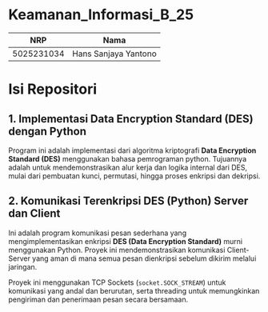 # Keamanan_Informasi_B_25
| NRP | Nama |
|----------|----------|
| 5025231034 | Hans Sanjaya Yantono|

# Isi Repositori
## 1. Implementasi Data Encryption Standard (DES) dengan Python

Program ini adalah implementasi dari algoritma kriptografi **Data Encryption Standard (DES)** menggunakan bahasa pemrograman python. Tujuannya adalah untuk mendemonstrasikan alur kerja dan logika internal dari DES, mulai dari pembuatan kunci, permutasi, hingga proses enkripsi dan dekripsi.

## 2. Komunikasi Terenkripsi DES (Python) Server dan Client

Ini adalah program komunikasi pesan sederhana yang mengimplementasikan enkripsi **DES (Data Encryption Standard)** murni menggunakan Python. Proyek ini mendemonstrasikan komunikasi Client-Server yang aman di mana semua pesan dienkripsi sebelum dikirim melalui jaringan.

Proyek ini menggunakan TCP Sockets (`socket.SOCK_STREAM`) untuk komunikasi yang andal dan berurutan, serta threading untuk memungkinkan pengiriman dan penerimaan pesan secara bersamaan.
